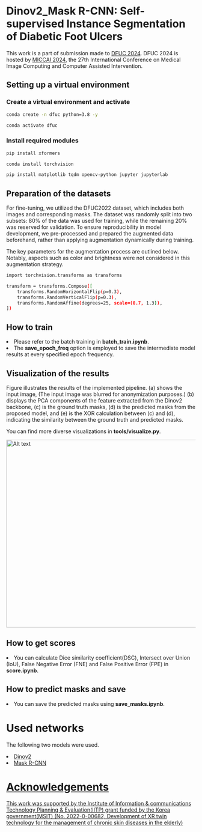 # Dinov2_Mask R-CNN: Self-supervised Instance Segmentation of Diabetic Foot Ulcers

This work is a part of submission made to [DFUC 2024](https://dfu-challenge.github.io/).
DFUC 2024 is hosted by [MICCAI 2024](https://conferences.miccai.org/2024/en/), the 27th International Conference on Medical Image Computing and Computer Assisted Intervention.

## Setting up a virtual environment

### Create a virtual environment and activate
```bash
conda create -n dfuc python=3.8 -y
````
```bash
conda activate dfuc
````

### Install required modules
```bash
pip install xformers
````
```bash
conda install torchvision
````
```bash
pip install matplotlib tqdm opencv-python jupyter jupyterlab
````

## Preparation of the datasets
For fine-tuning, we utilized the DFUC2022 dataset, which includes both images and corresponding masks. The dataset was randomly split into two subsets: 80% of the data was used for training, while the remaining 20% was reserved for validation. To ensure reproducibility in model development, we pre-processed and prepared the augmented data beforehand, rather than applying augmentation dynamically during training.

The key parameters for the augmentation process are outlined below. Notably, aspects such as color and brightness were not considered in this augmentation strategy.

````bash
import torchvision.transforms as transforms

transform = transforms.Compose([
    transforms.RandomHorizontalFlip(p=0.3),
    transforms.RandomVerticalFlip(p=0.3),
    transforms.RandomAffine(degrees=25, scale=(0.7, 1.3)),
])
````

## How to train
<li> Please refer to the batch training in <b>batch_train.ipynb</b>.</li>
<li> The <b>save_epoch_freq</b> option is employed to save the intermediate model results at every specified epoch frequency. </li>

## Visualization of the results
Figure illustrates the results of the implemented pipeline. (a) shows the input image, (The input image was blurred for anonymization purposes.) (b) displays the PCA components of the feature extracted from the Dinov2 backbone, (c) is the ground truth masks, (d) is the predicted masks from the proposed model, 
and (e) is the XOR calculation between (c) and (d), indicating the similarity between the ground truth and predicted masks.

You can find more diverse visualizations in <b>tools/visualize.py</b>.

<img src="outputs/image.jpg" alt="Alt text" width="600" height="500">

## How to get scores
<li> You can calculate Dice similarity coefficient(DSC), Intersect over Union (IoU), False Negative Error (FNE) and False Positive Error (FPE) in <b>score.ipynb</b>.</li>

## How to predict masks and save
<li> You can save the predicted masks using <b>save_masks.ipynb</b>.</li>

# Used networks
The following two models were used.
<li><a href="https://github.com/facebookresearch/dinov2">Dinov2</li>
<li><a href="https://github.com/matterport/Mask_RCNN">Mask R-CNN</li>

# Acknowledgements
This work was supported by the Institute of Information & communications Technology Planning & Evaluation(IITP) grant funded by the Korea government(MSIT) (No. 2022-0-00682, Development of XR twin technology for the management of chronic skin diseases in the elderly)

